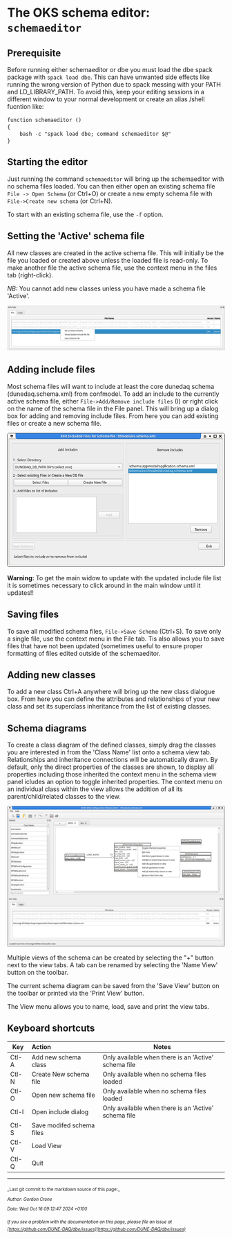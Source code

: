 # The OKS schema editor: `schemaeditor`

## Prerequisite

 Before running either schemaeditor or dbe you must load the dbe spack
package with `spack load dbe`. This can have unwanted side effects
like running the wrong version of Python due to spack messing with
your PATH and LD_LIBRARY_PATH. To avoid this, keep your editing
sessions in a different window to your normal development or create an
alias /shell fucntion like:

```
function schemaeditor () 
{ 
    bash -c "spack load dbe; command schemaeditor $@"
}

```


## Starting the editor

 Just running the command `schemaeditor` will bring up the
schemaeditor with no schema files loaded. You can then either open an
existing schema file `File -> Open Schema` (or Ctrl+O) or create a
new empty schema file with `File->Create new schema` (or Ctrl+N).

To start with an existing schema file, use the `-f` option.

## Setting the 'Active' schema file

 All new classes are created in the active schema file. This will
initially be the file you loaded or created above unless the loaded
file is read-only. To make another file the active schema file, use
the context menu in the files tab (right-click).

_NB:_ You cannot add new classes unless you have made a schema file
'Active'.

![Files tab context menu](schema-file-tab-menu.png)

## Adding include files

 Most schema files will want to include at least the core dunedaq
schema (dunedaq.schema.xml) from confmodel. To add an include to the
currently active schema file, either `File->Add/Remove include files`
(<Ctl>I) or right click on the name of the schema file in the File
panel. This will bring up a dialog box for adding and removing include
files. From here you can add existing files or create a new schema
file.

![Add / Remove Include Files panel](schema-include.png)

<!--
 You can also see a list of files which are currently included by the
current schema file and remove any that are not needed.
 -->

__Warning:__ To get the main widow to update with the updated include
file list it is sometimes necessary to click around in the main window
until it updates!!

## Saving files

 To save all modified schema files, `File->Save Schema` (Ctrl+S). To
save only a single file, use the context menu in the File tab. Tis
also allows you to save files that have not been updated (sometimes
useful to ensure proper formatting of files edited outside of the
schemaeditor.


## Adding new classes

 To add a new class Ctrl+A anywhere will bring up the new class
dialogue box. From here you can define the attributes and
relationships of your new class and set its superclass inheritance
from the list of existing classes.

## Schema diagrams

 To create a class diagram of the defined classes, simply drag the
classes you are interested in from the 'Class Name' list onto a schema 
view tab. Relationships and inheritance connections will be
automatically drawn. By default, only the direct properties of the
classes are shown, to display all properties including those inherited
the context menu in the schema view panel icludes an option to toggle
inherited properties. The context menu on an individual class within
the view allows the addition of all its parent/child/related classes to
the view.

![view object context menu](schema-view-object-menu.png)

Multiple views of the schema can be created by selecting the "+"
button next to the view tabs. A tab can be renamed by selecting the
'Name View' button on the toolbar.

The current schema diagram can be saved from the 'Save View' button on the
toolbar or printed via the 'Print View' button. 

The View menu allows you to name, load, save and print the view tabs.


## Keyboard shortcuts

| Key   | Action | Notes |
|-------|:-------|-------|
| Ctl-A | Add new schema class | Only available when there is an 'Active' schema file|
| Ctl-N | Create New schema file | Only available when no schema files loaded|
| Ctl-O | Open new schema file  | Only available when no schema files loaded|
| Ctl-I | Open include dialog  | Only available when there is an 'Active' schema file|
| Ctl-S | Save modifed schema files  ||
| Ctl-V | Load View ||
| Ctl-Q |  Quit  ||


-----

<font size="1">
_Last git commit to the markdown source of this page:_


_Author: Gordon Crone_

_Date: Wed Oct 16 09:12:47 2024 +0100_

_If you see a problem with the documentation on this page, please file an Issue at [https://github.com/DUNE-DAQ/dbe/issues](https://github.com/DUNE-DAQ/dbe/issues)_
</font>
